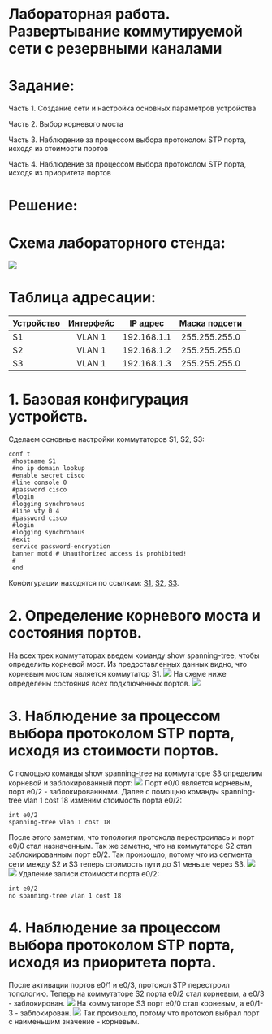 # Лабораторная работа. Развертывание коммутируемой сети с резервными каналами
# Задание:
 Часть 1. Создание сети и настройка основных параметров устройства

 Часть 2. Выбор корневого моста

 Часть 3. Наблюдение за процессом выбора протоколом STP порта, исходя из стоимости портов

 Часть 4. Наблюдение за процессом выбора протоколом STP порта, исходя из приоритета портов


 # Решение:
 
 # Схема лабораторного стенда:
 ![](https://github.com/Certus25/otus_network_engineer/blob/11e33e371afc65a65f7784a17a9fb60e750a14ca/shema.png)

 # Таблица адресации:
| Устройство | Интерфейс  |   IP адрес   | Маска подсети |
| :----------|:----------:| :-----------:|:-------------:|
| S1         | VLAN 1   | 192.168.1.1  | 255.255.255.0   |
| S2         | VLAN 1   | 192.168.1.2  | 255.255.255.0   |
| S3         | VLAN 1   | 192.168.1.3  | 255.255.255.0   | 


# 1. Базовая конфигурация устройств.
Сделаем основные настройки коммутаторов S1, S2, S3:
```
conf t
 #hostname S1
 #no ip domain lookup
 #enable secret cisco
 #line console 0
 #password cisco
 #login
 #logging synchronous 
 #line vty 0 4
 #password cisco
 #login
 #logging synchronous 
 #exit
 service password-encryption 
 banner motd # Unauthorized access is prohibited!
 #
 end
 ```
Конфигурации находятся по ссылкам: [S1](https://github.com/Certus25/otus_network_engineer/blob/11e33e371afc65a65f7784a17a9fb60e750a14ca/lab2/config%20S1), [S2](https://github.com/Certus25/otus_network_engineer/blob/11e33e371afc65a65f7784a17a9fb60e750a14ca/lab2/config%20S2), [S3](https://github.com/Certus25/otus_network_engineer/blob/11e33e371afc65a65f7784a17a9fb60e750a14ca/lab2/config%20S3).

# 2. Определение корневого моста и состояния портов.
На всех трех коммутаторах введем команду show spanning-tree, чтобы определить корневой мост. Из предоставленных данных видно, что корневым мостом является коммутатор S1.
![](https://github.com/Certus25/otus_network_engineer/blob/525781df770198916408c6a3cb856fe006f3b689/shema.png)
На схеме ниже определены состояния всех подключенных портов.
![](https://github.com/Certus25/otus_network_engineer/blob/525781df770198916408c6a3cb856fe006f3b689/shema1.png)

# 3. Наблюдение за процессом выбора протоколом STP порта, исходя из стоимости портов.
С помощью команды show spanning-tree на коммутаторе S3 определим корневой и заблокированный порт:
![](https://github.com/Certus25/otus_network_engineer/blob/b117a2354a661f15118701b787cc53fbfe93a17a/S3%20spanning-tree.png)
Порт e0/0 является корневым, порт  e0/2 - заблокированными. Далее с помощью команды spanning-tree vlan 1 cost 18 изменим стоимость порта e0/2:
```
int e0/2
spanning-tree vlan 1 cost 18
```
После этого заметим, что топология протокола перестроилась и порт e0/0 стал назначенным. Так же заметно, что на коммутаторе S2 стал заблокированным порт e0/2. Так произошло, потому что из сегмента сети между S2 и S3 теперь стоимость пути до S1 меньше через S3.
![](https://github.com/Certus25/otus_network_engineer/blob/469bc01612084ee89de2ca7c61383d29afbee97b/S2-spanning-tree%2018.png)
![](https://github.com/Certus25/otus_network_engineer/blob/469bc01612084ee89de2ca7c61383d29afbee97b/S3%20spanning-tree%2018.png)
Удаление записи стоимости порта e0/2:
```
int e0/2
no spanning-tree vlan 1 cost 18
```

# 4. Наблюдение за процессом выбора протоколом STP порта, исходя из приоритета порта.
После активации портов e0/1 и e0/3, протокол STP перестроил топологию. Теперь на коммутаторе S2 порта e0/2 стал корневым, а e0/3 - заблокирован.
![](https://github.com/Certus25/otus_network_engineer/blob/b117a2354a661f15118701b787cc53fbfe93a17a/S2-spanning-tree%200-3.png)
На коммутаторе S3 порт e0/0 стал корневым, а e0/1-3 - заблокирован.
![](https://github.com/Certus25/otus_network_engineer/blob/b117a2354a661f15118701b787cc53fbfe93a17a/S3%20spanning-tree%200-3.png)
Так произошло, потому что протокол выбрал порт с наименьшим значение - корневым.


